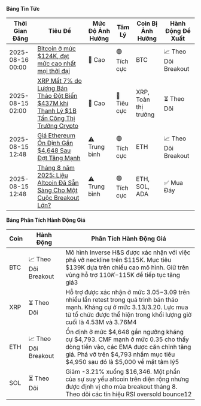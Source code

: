 **Bảng Tin Tức**

| Thời Gian Đăng | Tiêu Đề | Mức Độ Ảnh Hưởng | Tâm Lý | Coin Bị Ảnh Hưởng | Hành Động Đề Xuất |
|------------------|----------|---------|-----------|------------------|------------------|
| 2025-08-16 00:00 | [Bitcoin ở mức $124K, đạt mức cao nhất mọi thời đại](https://economictimes.indiatimes.com/markets/cryptocurrency) | 🚨 Cao | 🟢 Tích cực | BTC | 📈 Theo Dõi Breakout |
| 2025-08-15 02:00 | [XRP Mất 7% do Lượng Bán Tháo Đột Biến $437M khi Thanh Lý $1B Tấn Công Thị Trường Crypto](https://www.coindesk.com/markets/2025/08/15/xrp-sheds-7-on-usd437m-sell-spike-as-usd1b-liquidations-hit-crypto-market) | 🚨 Cao | 🔴 Tiêu cực | XRP, Toàn thị trường | ⏳ Theo Dõi |
| 2025-08-15 12:48 | [Giá Ethereum Ổn Định Gần $4,648 Sau Đợt Tăng Mạnh](https://coinedition.com/ethereum-eth-price-prediction-for-august-16-2025/) | ⚠️ Trung bình | 🟢 Tích cực | ETH | 📈 Theo Dõi Breakout |
| 2025-08-15 12:48 | [Tháng 8 năm 2025: Liệu Altcoin Đã Sẵn Sàng Cho Một Cuộc Breakout Lớn?](https://investx.fr/en/crypto-news/is-august-2025-the-altcoins-season-weve-been-waiting-for/) | ⚠️ Trung bình | 🟢 Tích cực | ETH, SOL, ADA | ✅ Mua Đáy |

**Bảng Phân Tích Hành Động Giá**

| Coin | Hành Động | Phân Tích Hành Động Giá |
|------|---------|---------------------|
| BTC | 📈 Theo Dõi Breakout | Mô hình Inverse H&S được xác nhận với việc phá vỡ neckline trên $115K. Mục tiêu $139K dựa trên chiều cao mô hình. Giữ trên vùng hỗ trợ $110K-$115K để tiếp tục tăng giá3 |
| XRP | ⏳ Theo Dõi | Hỗ trợ được xác nhận ở mức $3.05-$3.09 trên nhiều lần retest trong quá trình bán tháo mạnh. Kháng cự ở mức $3.13/$3.20. Lực mua từ tổ chức được thể hiện trong khối lượng giờ cuối là 4.53M và 3.76M4 |
| ETH | 📈 Theo Dõi Breakout | Ổn định ở mức $4,648 gần ngưỡng kháng cự $4,793. CMF mạnh ở mức 0.35 cho thấy dòng tiền vào, các EMA được căn chỉnh tăng giá. Phá vỡ trên $4,793 nhắm mục tiêu $4,950 sau đó là $5,000 về mặt tâm lý5 |
| SOL | ⏳ Theo Dõi | Giảm -3.21% xuống $16,346. Một phần của sự suy yếu altcoin trên diện rộng nhưng được định vị cho mùa breakout tháng 8. Theo dõi các tín hiệu RSI oversold bounce12 |